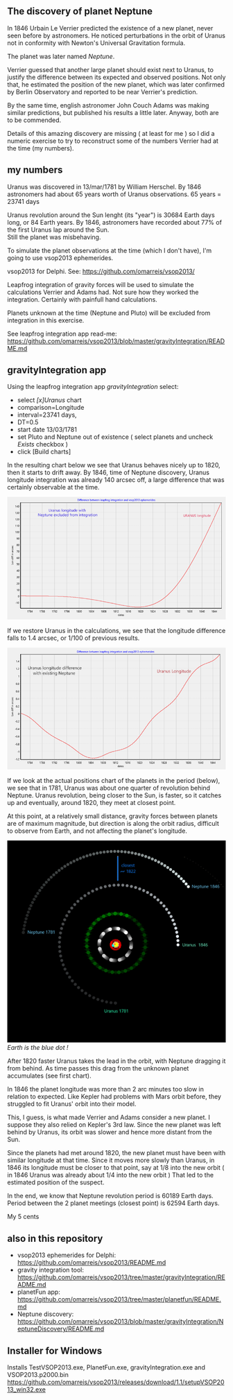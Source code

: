 ## The discovery of planet Neptune

In 1846 Urbain Le Verrier predicted the existence of a new planet,
never seen before by astronomers. He noticed perturbations in the 
orbit of Uranus not in conformity with Newton's Universal Gravitation formula.

The planet was later named *Neptune*.

Verrier guessed that another large planet should exist next to Uranus, 
to justify the difference between its expected and observed positions. 
Not only that, he estimated the position of the new planet, 
which was later confirmed by Berlin Observatory and reported to be 
near Verrier's prediction.

By the same time, english astronomer John Couch Adams was making
similar predictions, but published his results a little later.
Anyway, both are to be commended.

Details of this amazing discovery are missing ( at least for me )
so I did a numeric exercise to try to reconstruct some of the 
numbers Verrier had at the time (my numbers).  

## my numbers

Uranus was discovered in 13/mar/1781 by William Herschel.
By 1846 astronomers had about 65 years worth of Uranus observations.
65 years = 23741 days

Uranus revolution around the Sun lenght (its "year") is 30684 Earth days long, or 84 Earth years. 
By 1846, astronomers have recorded about 77% of the first Uranus lap around the Sun.  
Still the planet was misbehaving.

To simulate the planet observations at the time (which I don't have), I'm going to use
vsop2013 ephemerides. 

   vsop2013 for Delphi. See: https://github.com/omarreis/vsop2013/

Leapfrog integration of gravity forces will be used to simulate the calculations Verrier and Adams had.
Not sure how they worked the integration. Certainly with painfull hand calculations. 

Planets unknown at the time (Neptune and Pluto) will be excluded from integration in this exercise.

   See leapfrog integration app read-me: 
   https://github.com/omarreis/vsop2013/blob/master/gravityIntegration/README.md 
   
   
   
## gravityIntegration app

Using the leapfrog integration app *gravityIntegration* select:

  * select *[x]Uranus* chart
  * comparison=Longitude
  * interval=23741 days, 
  * DT=0.5 
  * start date 13/03/1781 
  * set Pluto and Neptune out of existence ( select planets and uncheck *Exists* checkbox )
  * click [Build charts]

In the resulting chart below we see that Uranus behaves nicely up to 1820, 
then it starts to drift away. By 1846, time of Neptune discovery, 
Uranus longitude integration was already 140 arcsec off,
a large difference that was certainly observable at the time.

![chart of Uranus longitude without Neptune](UranusLongitudeNoNeptune.png)

If we restore Uranus in the calculations, we see that the longitude difference falls to 1.4 arcsec, or 1/100 of previous results. 

![chart Uranus longitude with Neptune back](UranusLongitudeWithNeptuneAdded.png)

If we look at the actual positions chart of the planets in the period (below),
we see that in 1781, Uranus was about one quarter of revolution
behind Neptune.  Uranus revolution, being closer to the Sun,
is faster, so it catches up and eventually, around 1820, 
they meet at closest point.   

At this point, at a relatively small distance, gravity forces between planets 
are of maximum magnitude, but direction is along the orbit radius,
difficult to observe from Earth, and not affecting the planet's longitude. 

![UranusNeptuneOrbits](UranusNeptune1871-1846.png)
*Earth is the blue dot !*

After 1820 faster Uranus takes the lead in the orbit, 
with Neptune dragging it from behind. As time passes this drag from 
the unknown planet accumulates (see first chart).  

In 1846 the planet longitude was more than 2 arc minutes too slow 
in relation to expected. Like Kepler had problems with Mars orbit before, 
they struggled to fit Uranus' orbit into their model. 

This, I guess, is what made Verrier and Adams consider a new planet.
I suppose they also relied on Kepler's 3rd law. Since the new planet was 
left behind by Uranus, its orbit was slower and hence more distant
from the Sun.  

Since the planets had met around 1820, the new planet must have been 
with similar longitude at that time. Since it moves more slowly 
than Uranus, in 1846 its longitude must be closer to that point, 
say at 1/8 into the new orbit ( in 1846 Uranus was already about 1/4 into the new orbit )
That led to the estimated position of the suspect.

In the end, we know that Neptune revolution period is 60189 Earth days.
Period between the 2 planet meetings (closest point) is 62594 Earth days.

My 5 cents

## also in this repository
* vsop2013 ephemerides for Delphi: https://github.com/omarreis/vsop2013/README.md
* gravity integration tool: https://github.com/omarreis/vsop2013/tree/master/gravityIntegration/README.md
* planetFun app: https://github.com/omarreis/vsop2013/tree/master/planetfun/README.md
* Neptune discovery: https://github.com/omarreis/vsop2013/blob/master/gravityIntegration/NeptuneDiscovery/README.md

## Installer for Windows 
Installs TestVSOP2013.exe, PlanetFun.exe, gravityIntegration.exe and VSOP2013.p2000.bin
https://github.com/omarreis/vsop2013/releases/download/1.1/setupVSOP2013_win32.exe


